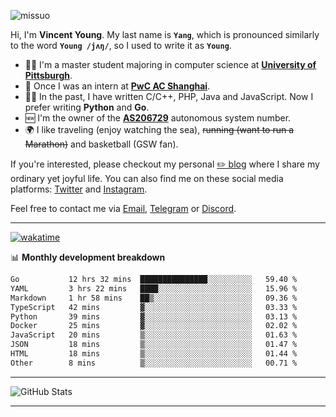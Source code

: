<p align="left"> <img src="https://komarev.com/ghpvc/?username=missuo&label=Profile%20views&color=0e75b6&style=flat" alt="missuo" /> </p>


Hi, I'm **Vincent Young**. My last name is **`Yang`**, which is pronounced similarly to the word **`Young /jʌŋ/`**, so I used to write it as **`Young`**. 

-  👨‍🎓 I'm a master student majoring in computer science at [**University of Pittsburgh**](https://www.pitt.edu).
-  💼 Once I was an intern at **[PwC AC Shanghai](https://www.linkedin.com/company/pwc-ac-shanghai/)**.
-  👨‍💻 In the past, I have written C/C++, PHP, Java and JavaScript. Now I prefer writing **Python** and **Go**.
-  🆕 I'm the owner of the **[AS206729](https://bgp.tools/AS206729)** autonomous system number.
-  🌍 I like traveling (enjoy watching the sea), ~~running (want to run a Marathon)~~ and basketball (GSW fan).

If you're interested, please checkout my personal [✏️ blog](https://missuo.me/) where I share my ordinary yet joyful life. You can also find me on these social media platforms: [Twitter](https://twitter.com/m1ssuo) and [Instagram](https://www.instagram.com/m1ssuo).

Feel free to contact me via <a href="mailto:i@yyt.moe">Email</a>, [Telegram](https://t.me/missuo) or [Discord](https://discordapp.com/users/missuo#7448).

-------

[![wakatime](https://wakatime.com/badge/user/c13cd961-40ca-417a-afb6-1f9ea8ac295c.svg)](https://wakatime.com/@missuo)

📊 **Monthly development breakdown**
<!--START_SECTION:waka-->

```txt
Go           12 hrs 32 mins  ███████████████░░░░░░░░░░   59.40 %
YAML         3 hrs 22 mins   ████░░░░░░░░░░░░░░░░░░░░░   15.96 %
Markdown     1 hr 58 mins    ██▒░░░░░░░░░░░░░░░░░░░░░░   09.36 %
TypeScript   42 mins         ▓░░░░░░░░░░░░░░░░░░░░░░░░   03.33 %
Python       39 mins         ▓░░░░░░░░░░░░░░░░░░░░░░░░   03.13 %
Docker       25 mins         ▓░░░░░░░░░░░░░░░░░░░░░░░░   02.02 %
JavaScript   20 mins         ▒░░░░░░░░░░░░░░░░░░░░░░░░   01.63 %
JSON         18 mins         ▒░░░░░░░░░░░░░░░░░░░░░░░░   01.47 %
HTML         18 mins         ▒░░░░░░░░░░░░░░░░░░░░░░░░   01.44 %
Other        8 mins          ▒░░░░░░░░░░░░░░░░░░░░░░░░   00.71 %
```

<!--END_SECTION:waka-->

-------

![GitHub Stats](https://github-readme-stats-opal-alpha-76.vercel.app/api?username=missuo&show_icons=true&theme=transparent)

-------

